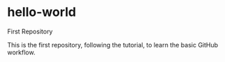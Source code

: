 # hello-world
First Repository

This is the first repository, following the tutorial, to learn the basic GitHub workflow.
